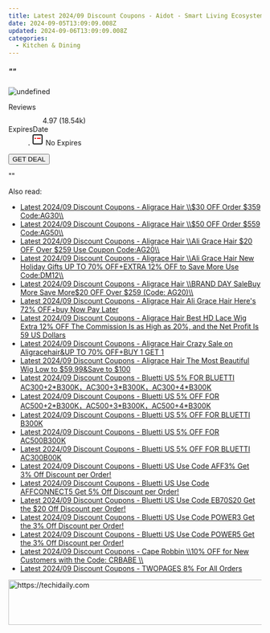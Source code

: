 ```yaml
---
title: Latest 2024/09 Discount Coupons - Aidot - Smart Living Ecosystem \\\"\\\"
date: 2024-09-05T13:09:09.008Z
updated: 2024-09-06T13:09:09.008Z
categories:
  - Kitchen & Dining
---
```



<div class="max-w-4xl mx-auto grid grid-cols-1 lg:max-w-5xl lg:gap-x-20 lg:grid-cols-2">
  <div class="relative p-3 col-start-1 row-start-1 flex flex-col-reverse rounded-lg bg-gradient-to-t from-black/75 via-black/0 sm:bg-none sm:row-start-2 sm:p-0 lg:row-start-1">
    <h5 class="mt-1 text-lg font-semibold text-white sm:text-slate-900 md:text-2xl dark:sm:text-white">&quot;&quot;</h5>
  </div>
  
  <div class="col-start-1 col-end-3 row-start-1 grid gap-4 sm:mb-6 sm:grid-cols-4 lg:col-start-2 lg:row-span-6 lg:row-end-6 lg:mb-0 lg:gap-6">
      <img src="https://cdn3.impact.com//display-logo-via-campaign/19576.gif" onClick="javascript:window.open(decodeURIComponent('https%3A%2F%2Faidotcom.pxf.io%2Fc%2F5597632%2F1741407%2F19576'), '_blank');void(0);" alt="undefined" class="h-60 w-full rounded-lg object-cover sm:col-span-2 sm:h-52 lg:col-span-full" loading="lazy" />
    
  </div>
  <dl class="row-start-2 mt-4 flex items-center text-xs font-medium sm:row-start-3 sm:mt-1 md:mt-2.5 lg:row-start-2">
    <dt class="sr-only">Reviews</dt>
    <dd class="flex items-center text-indigo-600 dark:text-indigo-400">
      <svg width="24" height="24" fill="none" aria-hidden="true" class="mr-1 stroke-current dark:stroke-indigo-500">
        <path d="m12 5 2 5h5l-4 4 2.103 5L12 16l-5.103 3L9 14l-4-4h5l2-5Z" stroke-width="2" stroke-linecap="round" stroke-linejoin="round" />
      </svg>
      <span>4.97 <span class="font-normal text-slate-400">(18.54k)</span></span>
    </dd>
    <dt class="sr-only">ExpiresDate</dt>
    <dd class="flex items-center">
      <svg width="2" height="2" aria-hidden="true" fill="currentColor" class="mx-3 text-slate-300">
        <circle cx="1" cy="1" r="1" />
      </svg>
      <svg width="24" height="24" viewBox="0 0 24 24" fill="none" stroke="currentColor" stroke-width="2">
        <rect x="3" y="3" width="18" height="18" rx="2" fill="#fff" />
        <path d="M6 10L18 10" stroke="red" stroke-width="2" fill="none" />
        <path d="M10 6L10 18" stroke="#fff" stroke-width="2" fill="none" />
      </svg>
      No Expires    </dd>
  </dl>
  <div class="col-start-1 row-start-3 mt-4 self-center sm:col-start-2 sm:row-span-2 sm:row-start-2 sm:mt-0 lg:col-start-1 lg:row-start-3 lg:row-end-4 lg:mt-6">
    <button type="button" onClick="javascript:window.open(decodeURIComponent('https%3A%2F%2Faidotcom.pxf.io%2Fc%2F5597632%2F1741407%2F19576'), '_blank');void(0);" class="rounded-lg bg-red-600 px-3 py-2 text-sm font-medium leading-6 text-white">GET DEAL</button>
  </div>
  <p class="col-start-1 mt-4 text-sm leading-6 sm:col-span-2 lg:col-span-1 lg:row-start-4 lg:mt-6 dark:text-slate-400">
    ""  </p>
</div>
<span class="atpl-alsoreadstyle">Also read:</span>
<div><ul>
<li><a href="https://coupons.techidaily.com/coupon-1671182-app-19272-impact/"><u>Latest 2024/09 Discount Coupons - Aligrace Hair \\$30 OFF Order $359 Code:AG30\\</u></a></li>
<li><a href="https://coupons.techidaily.com/coupon-1671183-app-19272-impact/"><u>Latest 2024/09 Discount Coupons - Aligrace Hair \\$50 OFF Order $559 Code:AG50\\</u></a></li>
<li><a href="https://coupons.techidaily.com/coupon-1693819-app-19272-impact/"><u>Latest 2024/09 Discount Coupons - Aligrace Hair \\Ali Grace Hair $20 OFF Over $259 Use Coupon Code:AG20\\</u></a></li>
<li><a href="https://coupons.techidaily.com/coupon-1689396-app-19272-impact/"><u>Latest 2024/09 Discount Coupons - Aligrace Hair \\Ali Grace Hair New Holiday Gifts UP TO 70% OFF+EXTRA 12% OFF to Save More Use Code:DM12\\</u></a></li>
<li><a href="https://coupons.techidaily.com/coupon-1671181-app-19272-impact/"><u>Latest 2024/09 Discount Coupons - Aligrace Hair \\BRAND DAY SaleBuy More Save More$20 OFF Over $259 (Code: AG20)\\</u></a></li>
<li><a href="https://coupons.techidaily.com/coupon-1692592-app-19272-impact/"><u>Latest 2024/09 Discount Coupons - Aligrace Hair Ali Grace Hair Here's 72% OFF+buy Now Pay Later</u></a></li>
<li><a href="https://coupons.techidaily.com/coupon-1671152-app-19272-impact/"><u>Latest 2024/09 Discount Coupons - Aligrace Hair Best HD Lace Wig Extra 12% OFF The Commission Is as High as 20%, and the Net Profit Is 59 US Dollars</u></a></li>
<li><a href="https://coupons.techidaily.com/coupon-1692758-app-19272-impact/"><u>Latest 2024/09 Discount Coupons - Aligrace Hair Crazy Sale on Aligracehair&UP TO 70% OFF+BUY 1 GET 1</u></a></li>
<li><a href="https://coupons.techidaily.com/coupon-1690825-app-19272-impact/"><u>Latest 2024/09 Discount Coupons - Aligrace Hair The Most Beautiful Wig Low to $59.99&Save to $100</u></a></li>
<li><a href="https://coupons.techidaily.com/coupon-2133069-app-17108-impact/"><u>Latest 2024/09 Discount Coupons - Bluetti US 5% FOR  BLUETTI  AC300+2*B300K，AC300+3*B300K，AC300+4*B300K</u></a></li>
<li><a href="https://coupons.techidaily.com/coupon-2133071-app-17108-impact/"><u>Latest 2024/09 Discount Coupons - Bluetti US 5% OFF FOR  AC500+2*B300K，AC500+3*B300K，AC500+4*B300K</u></a></li>
<li><a href="https://coupons.techidaily.com/coupon-2132137-app-17108-impact/"><u>Latest 2024/09 Discount Coupons - Bluetti US 5% OFF FOR  BLUETTI B300K</u></a></li>
<li><a href="https://coupons.techidaily.com/coupon-2132159-app-17108-impact/"><u>Latest 2024/09 Discount Coupons - Bluetti US 5% OFF FOR AC500B300K</u></a></li>
<li><a href="https://coupons.techidaily.com/coupon-2132158-app-17108-impact/"><u>Latest 2024/09 Discount Coupons - Bluetti US 5% OFF FOR BLUETTI AC300B00K</u></a></li>
<li><a href="https://coupons.techidaily.com/coupon-2127682-app-17108-impact/"><u>Latest 2024/09 Discount Coupons - Bluetti US Use Code AFF3% Get 3% Off Discount per Order!</u></a></li>
<li><a href="https://coupons.techidaily.com/coupon-2127713-app-17108-impact/"><u>Latest 2024/09 Discount Coupons - Bluetti US Use Code AFFCONNECT5 Get 5% Off Discount per Order!</u></a></li>
<li><a href="https://coupons.techidaily.com/coupon-2127710-app-17108-impact/"><u>Latest 2024/09 Discount Coupons - Bluetti US Use Code EB70S20 Get the $20 Off Discount per Order!</u></a></li>
<li><a href="https://coupons.techidaily.com/coupon-2127703-app-17108-impact/"><u>Latest 2024/09 Discount Coupons - Bluetti US Use Code POWER3 Get the 3% Off Discount per Order!</u></a></li>
<li><a href="https://coupons.techidaily.com/coupon-2127705-app-17108-impact/"><u>Latest 2024/09 Discount Coupons - Bluetti US Use Code POWER5 Get the 3% Off Discount per Order!</u></a></li>
<li><a href="https://coupons.techidaily.com/coupon-2037452-app-18460-impact/"><u>Latest 2024/09 Discount Coupons - Cape Robbin \\10% OFF for New Customers with the Code: CRBABE \\</u></a></li>
<li><a href="https://coupons.techidaily.com/coupon-1608877-app-18544-impact/"><u>Latest 2024/09 Discount Coupons - TWOPAGES 8% For All Orders</u></a></li>
</ul></div>

<ins class="adsbygoogle"
      style="display:block"
      data-ad-client="ca-pub-7571918770474297"
      data-ad-slot="8358498916"
      data-ad-format="auto"
      data-full-width-responsive="true"></ins>
<!-- affiliate ads begin -->
<a href="https://appsumo.8odi.net/c/5597632/2137378/7443" target="_top" id="2137378">
  <img src="//a.impactradius-go.com/display-ad/7443-2137378" border="0" alt="https://techidaily.com" width="600" height="90"/>
</a>
<img height="0" width="0" src="https://appsumo.8odi.net/i/5597632/2137378/7443" style="position:absolute;visibility:hidden;" border="0" />
<!-- affiliate ads end -->